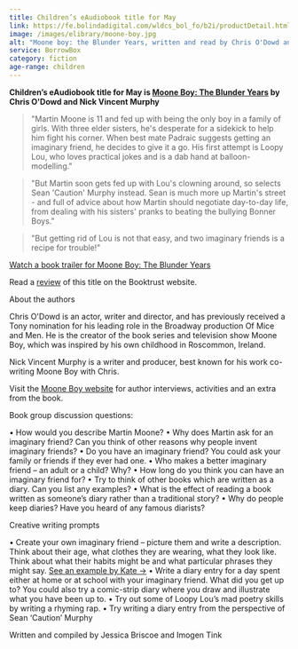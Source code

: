 ```yaml
---
title: Children’s eAudiobook title for May
link: https://fe.bolindadigital.com/wldcs_bol_fo/b2i/productDetail.html?productId=MDA_501300&fromPage=1&b2bSite=4172
image: /images/elibrary/moone-boy.jpg
alt: "Moone boy: the Blunder Years, written and read by Chris O'Dowd and Nick V. Murphy"
service: BorrowBox
category: fiction
age-range: children
---
```


**Children’s eAudiobook title for May is [Moone Boy: The Blunder Years](https://fe.bolindadigital.com/wldcs_bol_fo/b2i/productDetail.html?productId=MDA_501300&fromPage=1&b2bSite=4172) by Chris O'Dowd and Nick Vincent Murphy**

> "Martin Moone is 11 and fed up with being the only boy in a family of girls. With three elder sisters, he's desperate for a sidekick to help him fight his corner. When best mate Padraic suggests getting an imaginary friend, he decides to give it a go. His first attempt is Loopy Lou, who loves practical jokes and is a dab hand at balloon-modelling."

> "But Martin soon gets fed up with Lou's clowning around, so selects Sean 'Caution' Murphy instead. Sean is much more up Martin's street - and full of advice about how Martin should negotiate day-to-day life, from dealing with his sisters' pranks to beating the bullying Bonner Boys."

> "But getting rid of Lou is not that easy, and two imaginary friends is a recipe for trouble!"

[Watch a book trailer for Moone Boy: The Blunder Years](https://www.youtube.com/watch?v=msBamTllmz4)

Read a [review](https://www.booktrust.org.uk/book/m/moone-boy-the-blunder-years/) of this title on the Booktrust website.

About the authors

Chris O'Dowd is an actor, writer and director, and has previously received a Tony nomination for his leading role in the Broadway production Of Mice and Men. He is the creator of the book series and television show Moone Boy, which was inspired by his own childhood in Roscommon, Ireland.

Nick Vincent Murphy is a writer and producer, best known for his work co-writing Moone Boy with Chris.

Visit the [Moone Boy website](https://www.mooneboybooks.co.uk/) for author interviews, activities and an extra from the book.

Book group discussion questions:

•	How would you describe Martin Moone?
•	Why does Martin ask for an imaginary friend? Can you think of other reasons why people invent imaginary friends?
•	Do you have an imaginary friend? You could ask your family or friends if they ever had one.
•	Who makes a better imaginary friend – an adult or a child? Why?
•	How long do you think you can have an imaginary friend for?
•	Try to think of other books which are written as a diary. Can you list any examples?
•	What is the effect of reading a book written as someone’s diary rather than a traditional story?
•	Why do people keep diaries? Have you heard of any famous diarists?

Creative writing prompts

•	Create your own imaginary friend – picture them and write a description. Think about their age, what clothes they are wearing, what they look like. Think about what their habits might be and what particular phrases they might say. [See an example by Kate &rarr;](https://www.youtube.com/watch?v=xsnN1KVCrHM)
•	Write a diary entry for a day spent either at home or at school with your imaginary friend. What did you get up to? You could also try a comic-strip diary where you draw and illustrate what you have been up to.
•	Try out some of Loopy Lou’s mad poetry skills by writing a rhyming rap.
•	Try writing a diary entry from the perspective of Sean ‘Caution’ Murphy

Written and compiled by Jessica Briscoe and Imogen Tink
